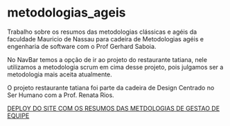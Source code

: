 # metodologias_ageis

<p>Trabalho sobre os resumos das metodologias clássicas e agéis da faculdade Mauricio de Nassau para cadeira de Metodologias agéis e engenharia de software com o Prof Gerhard Saboia.</p>
<p>No NavBar temos a opção de ir ao projeto do restaurante tatiana, nele utilizamos a metodologia scrum em cima desse projeto, pois julgamos ser a metodologia mais aceita atualmente.</p>
<p>O projeto restaurante tatiana foi parte da cadeira de Design Centrado no Ser Humano com a Prof. Renata Rios.</p>

<a href="https://daviroquedev.github.io/metodologias_ageis/"> DEPLOY DO SITE COM OS RESUMOS DAS METDOLOGIAS DE GESTAO DE EQUIPE </a>
